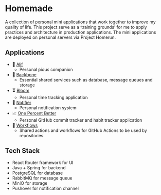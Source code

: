 # Homemade

A collection of personal mini applications that work together to improve my quality of life. This project serve as a ‘training grounds’ for me to apply practices and architecture in production applications. The mini applications are deployed on personal servers via Project Homerun.

## Applications

- 🤲 [Alif](https://github.com/shazxrin/alif)
	- Personal pious companion
- 🦴 [Backbone](https://github.com/shazxrin/backbone)
    - Essential shared services such as database, message queues and storage
- ⏳ [Bloom](https://github.com/shazxrin/bloom)
	- Personal time tracking application
- 🔔 [Notifier](https://github.com/shazxrin/notifier)
	- Personal notification system
- 📈 [One Percent Better](https://github.com/shazxrin/one-percent-better)
	- Personal GitHub commit tracker and habit tracker application
- 🔀 [Workflows](https://github.com/shazxrin/workflows)
    - Shared actions and workflows for GitHub Actions to be used by repositories

## Tech Stack

- React Router framework for UI
- Java + Spring for backend
- PostgreSQL for database
- RabbitMQ for message queue
- MinIO for storage
- Pushover for notification channel

